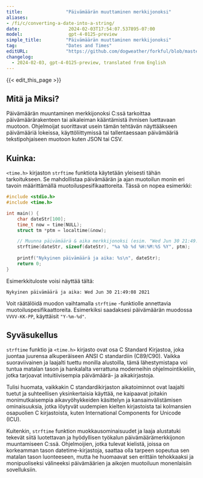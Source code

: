 ```yaml
---
title:                "Päivämäärän muuttaminen merkkijonoksi"
aliases:
- /fi/c/converting-a-date-into-a-string/
date:                  2024-02-03T17:54:07.537895-07:00
model:                 gpt-4-0125-preview
simple_title:         "Päivämäärän muuttaminen merkkijonoksi"
tag:                  "Dates and Times"
editURL:              "https://github.com/dogweather/forkful/blob/master/content/fi/c/converting-a-date-into-a-string.md"
changelog:
  - 2024-02-03, gpt-4-0125-preview, translated from English
---
```


{{< edit_this_page >}}

## Mitä ja Miksi?

Päivämäärän muuntaminen merkkijonoksi C:ssä tarkoittaa päivämäärärakenteen tai aikaleiman kääntämistä ihmisen luettavaan muotoon. Ohjelmoijat suorittavat usein tämän tehtävän näyttääkseen päivämääriä lokeissa, käyttöliittymissä tai tallentaessaan päivämääriä tekstipohjaiseen muotoon kuten JSON tai CSV.

## Kuinka:

`<time.h>` kirjaston `strftime` funktiota käytetään yleisesti tähän tarkoitukseen. Se mahdollistaa päivämäärän ja ajan muotoilun monin eri tavoin määrittämällä muotoiluspesifikaattoreita. Tässä on nopea esimerkki:

```c
#include <stdio.h>
#include <time.h>

int main() {
    char dateStr[100];
    time_t now = time(NULL);
    struct tm *ptm = localtime(&now);

    // Muunna päivämäärä & aika merkkijonoksi (esim. "Wed Jun 30 21:49:08 2021")
    strftime(dateStr, sizeof(dateStr), "%a %b %d %H:%M:%S %Y", ptm);
    
    printf("Nykyinen päivämäärä ja aika: %s\n", dateStr);
    return 0;
}
```

Esimerkkituloste voisi näyttää tältä:

```
Nykyinen päivämäärä ja aika: Wed Jun 30 21:49:08 2021
```

Voit räätälöidä muodon vaihtamalla `strftime` -funktiolle annettavia muotoiluspesifikaattoreita. Esimerkiksi saadaksesi päivämäärän muodossa `VVVV-KK-PP`, käyttäisit `"Y-%m-%d"`.

## Syväsukellus

`strftime` funktio ja `<time.h>` kirjasto ovat osa C Standard Kirjastoa, joka juontaa juurensa alkuperäiseen ANSI C standardiin (C89/C90). Vaikka suoraviivainen ja laajalti tuettu monilla alustoilla, tämä lähestymistapa voi tuntua matalan tason ja hankalalta verrattuna moderneihin ohjelmointikieliin, jotka tarjoavat intuitiivisempia päivämäärä- ja aikakirjastoja.

Tulisi huomata, vaikkakin C standardikirjaston aikatoiminnot ovat laajalti tuetut ja suhteellisen yksinkertaisia käyttää, ne kaipaavat joitakin monimutkaisempia aikavyöhykkeiden käsittelyn ja kansainvälistämisen ominaisuuksia, jotka löytyvät uudempien kielten kirjastoista tai kolmansien osapuolien C kirjastoista, kuten International Components for Unicode (ICU).

Kuitenkin, `strftime` funktion muokkausominaisuudet ja laaja alustatuki tekevät siitä luotettavan ja hyödyllisen työkalun päivämäärämerkkijonon muuntamiseen C:ssä. Ohjelmoijien, jotka tulevat kielistä, joissa on korkeamman tason datetime-kirjastoja, saattaa olla tarpeen sopeutua sen matalan tason luonteeseen, mutta he huomaavat sen erittäin tehokkaaksi ja monipuoliseksi välineeksi päivämäärien ja aikojen muotoiluun monenlaisiin sovelluksiin.

